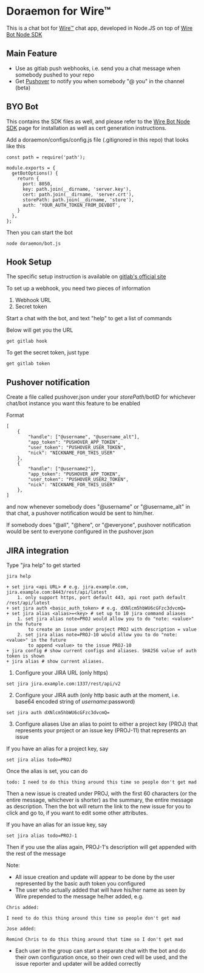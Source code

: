 # Doraemon for Wire™

This is a chat bot for [Wire™](https://wire.com) chat app, developed in Node.JS on top of [Wire Bot Node SDK](https://github.com/wireapp/bot-sdk-node)

## Main Feature
- Use as gitlab push webhooks, i.e. send you a chat message when somebody pushed to your repo
- Get [Pushover](https://pushover.net/) to notify you when somebody "@ you" in the channel (beta)

## BYO Bot
This contains the SDK files as well, and please refer to the [Wire Bot Node SDK](https://github.com/wireapp/bot-sdk-node) page for installation as well as cert generation instructions.

Add a doraemon/configs/config.js file (.gitignored in this repo) that looks like this

```
const path = require('path');

module.exports = {
  getBotOptions() {
    return {
      port: 8050,
      key: path.join(__dirname, 'server.key'),
      cert: path.join(__dirname, 'server.crt'),
      storePath: path.join(__dirname, 'store'),
      auth: 'YOUR_AUTH_TOKEN_FROM_DEVBOT',
    }
  },
};
```

Then you can start the bot
```
node doraemon/bot.js
```

## Hook Setup
The specific setup instruction is available on [gitlab's official site](https://docs.gitlab.com/ce/user/project/integrations/webhooks.html)

To set up a webhook, you need two pieces of information
1. Webhook URL
2. Secret token


Start a chat with the bot, and text "help" to get a list of commands

Below will get you the URL
```
get gitlab hook
```

To get the secret token, just type
```
get gitlab token
```

## Pushover notification
Create a file called pushover.json under your $storePath/$botID for whichever chat/bot instance you want this feature to be enabled

Format
```
[
	{
		"handle": ["@username", "@username_alt"],
		"app_token": "PUSHOVER_APP_TOKEN",
		"user_token": "PUSHOVER_USER_TOKEN",
		"nick": "NICKNAME_FOR_THIS_USER"
	},
	{
		"handle": ["@username2"],
		"app_token": "PUSHOVER_APP_TOKEN",
		"user_token": "PUSHOVER_USER2_TOKEN",
		"nick": "NICKNAME_FOR_THIS_USER"
	},
]
```

and now whenever somebody does "@username" or "@username_alt" in that chat, a pushover notification would be sent to him/her.

If somebody does "@all", "@here", or "@everyone", pushover notification would be sent to everyone configured in the pushover.json

## JIRA integration

Type "jira help" to get started
```
jira help

+ set jira <api URL> # e.g. jira.example.com, jira.example.com:8443/rest/api/latest
    1. only support https, port default 443, api root path default /rest/api/latest
+ set jira auth <basic_auth_token> # e.g. dXNlcm5hbWU6cGFzc3dvcmQ=
+ set jira alias <alias>=<key> # set up to 10 jira command aliases
    1. set jira alias note=PROJ would allow you to do "note: <value>" in the future 
        to create an issue under project PROJ with description = value
    2. set jira alias note=PROJ-10 would allow you to do "note: <value>" in the future 
        to append <value> to the issue PROJ-10
+ jira config # show current configs and aliases. SHA256 value of auth token is shown
+ jira alias # show current aliases.
```

1. Configure your JIRA URL (only https)
```
set jira jira.example.com:1337/rest/api/v2
``` 

2. Configure your JIRA auth (only http basic auth at the moment, i.e. base64 encoded string of $username:$password)
```
set jira auth dXNlcm5hbWU6cGFzc3dvcmQ=
```

3. Configure aliases
Use an alias to point to either a project key (PROJ) that represents your project or an issue key (PROJ-11) that represents an issue

If you have an alias for a project key, say 
```
set jira alias todo=PROJ
```

Once the alias is set, you can do
```
todo: I need to do this thing around this time so people don't get mad
```

Then a new issue is created under PROJ, with the first 60 characters (or the entire message, whichever is shorter) as the summary, the entire message as description. Then the bot will return the link to the new issue for you to click and go to, if you want to edit some other attributes.

If you have an alias for an issue key, say
```
set jira alias todo=PROJ-1
```

Then if you use the alias again, PROJ-1's description will get appended with the rest of the message

Note:
- All issue creation and update will appear to be done by the user represented by the basic auth token you configured
- The user who actually added that will have his/her name as seen by Wire prepended to the message he/her added, e.g.
```
Chris added:

I need to do this thing around this time so people don't get mad

Jose added:

Remind Chris to do this thing around that time so I don't get mad
```
- Each user in the group can start a separate chat with the bot and do their own configuration once, so their own cred will be used, and the issue reporter and updater will be added correctly